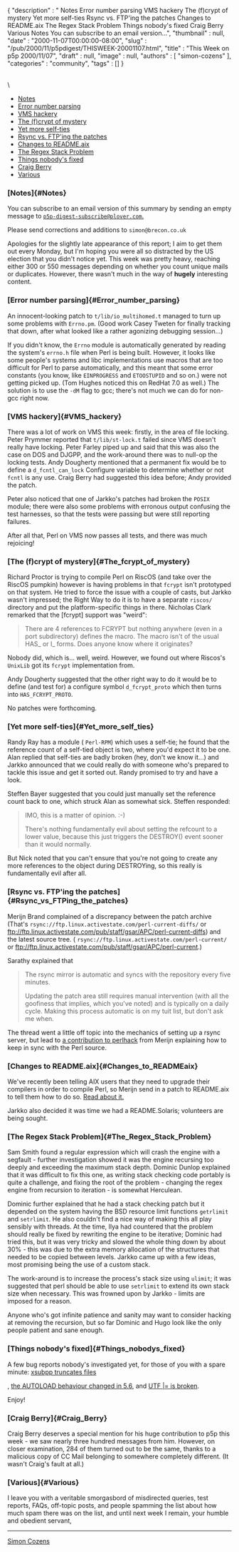 {
   "description" : " Notes Error number parsing VMS hackery The (f)crypt of mystery Yet more self-ties Rsync vs. FTP'ing the patches Changes to README.aix The Regex Stack Problem Things nobody's fixed Craig Berry Various Notes You can subscribe to an email version...",
   "thumbnail" : null,
   "date" : "2000-11-07T00:00:00-08:00",
   "slug" : "/pub/2000/11/p5pdigest/THISWEEK-20001107.html",
   "title" : "This Week on p5p 2000/11/07",
   "draft" : null,
   "image" : null,
   "authors" : [
      "simon-cozens"
   ],
   "categories" : "community",
   "tags" : []
}





\
\

-   [Notes](#Notes)
-   [Error number parsing](#Error_number_parsing)
-   [VMS hackery](#VMS_hackery)
-   [The (f)crypt of mystery](#The_fcrypt_of_mystery)
-   [Yet more self-ties](#Yet_more_self_ties)
-   [Rsync vs. FTP'ing the patches](#Rsync_vs_FTPing_the_patches)
-   [Changes to README.aix](#Changes_to_READMEaix)
-   [The Regex Stack Problem](#The_Regex_Stack_Problem)
-   [Things nobody's fixed](#Things_nobodys_fixed)
-   [Craig Berry](#Craig_Berry)
-   [Various](#Various)

### [Notes]{#Notes}

You can subscribe to an email version of this summary by sending an
empty message to
[`p5p-digest-subscribe@plover.com`.](mailto:p5p-digest-subscribe@plover.com)

Please send corrections and additions to `simon@brecon.co.uk`

Apologies for the slightly late appearance of this report; I aim to get
them out every Monday, but I'm hoping you were all so distracted by the
US election that you didn't notice yet. This week was pretty heavy,
reaching either 300 or 550 messages depending on whether you count
unique mails or duplicates. However, there wasn't much in the way of
**hugely** interesting content.

### [Error number parsing]{#Error_number_parsing}

An innocent-looking patch to `t/lib/io_multihomed.t` managed to turn up
some problems with `Errno.pm`. (Good work Casey Tweten for finally
tracking that down, after what looked like a rather agonizing debugging
session...)

If you didn't know, the `Errno` module is automatically generated by
reading the system's `errno.h` file when Perl is being built. However,
it looks like some people's systems and libc implementations use macros
that are too difficult for Perl to parse automatically, and this meant
that some error constants (you know, like `EINPROGRESS` and `ETOOSTUPID`
and so on.) were not getting picked up. (Tom Hughes noticed this on
RedHat 7.0 as well.) The solution is to use the `-dM` flag to gcc;
there's not much we can do for non-gcc right now.

### [VMS hackery]{#VMS_hackery}

There was a lot of work on VMS this week: firstly, in the area of file
locking. Peter Prymmer reported that `t/lib/st-lock.t` failed since VMS
doesn't really have locking. Peter Farley piped up and said that this
was also the case on DOS and DJGPP, and the work-around there was to
null-op the locking tests. Andy Dougherty mentioned that a permanent fix
would be to define a `d_fcntl_can_lock` Configure variable to determine
whether or not `fcntl` is any use. Craig Berry had suggested this idea
before; Andy provided the patch.

Peter also noticed that one of Jarkko's patches had broken the `POSIX`
module; there were also some problems with erronous output confusing the
test harnesses, so that the tests were passing but were still reporting
failures.

After all that, Perl on VMS now passes all tests, and there was much
rejoicing!

### [The (f)crypt of mystery]{#The_fcrypt_of_mystery}

Richard Proctor is trying to compile Perl on RiscOS (and take over the
RiscOS pumpkin) however is having problems in that `fcrypt` isn't
prototyped on that system. He tried to force the issue with a couple of
casts, but Jarkko wasn't impressed; the Right Way to do it is to have a
separate `riscos/` directory and put the platform-specific things in
there. Nicholas Clark remarked that the \[fcrypt\] support was "weird":

> There are 4 references to FCRYPT but nothing anywhere (even in a port
> subdirectory) defines the macro. The macro isn't of the usual HAS\_ or
> I\_ forms. Does anyone know where it originates?

Nobody did, which is... well, weird. However, we found out where
Riscos's `UnixLib` got its `fcrypt` implementation from.

Andy Dougherty suggested that the other right way to do it would be to
define (and test for) a configure symbol `d_fcrypt_proto` which then
turns into `HAS_FCRYPT_PROTO`.

No patches were forthcoming.

### [Yet more self-ties]{#Yet_more_self_ties}

Randy Ray has a module ( `Perl-RPM`) which uses a self-tie; he found
that the reference count of a self-tied object is two, where you'd
expect it to be one. Alan replied that self-ties are badly broken (hey,
don't we know it...) and Jarkko announced that we could really do with
someone who's prepared to tackle this issue and get it sorted out. Randy
promised to try and have a look.

Steffen Bayer suggested that you could just manually set the reference
count back to one, which struck Alan as somewhat sick. Steffen
responded:

> IMO, this is a matter of opinion. :-)
>
> There's nothing fundamentally evil about setting the refcount to a
> lower value, because this just triggers the DESTROY() event sooner
> than it would normally.

But Nick noted that you can't ensure that you're not going to create any
more references to the object during DESTROYing, so this really is
fundamentally evil after all.

### [Rsync vs. FTP'ing the patches]{#Rsync_vs_FTPing_the_patches}

Merijn Brand complained of a discrepancy between the patch archive
(That's `rsync://ftp.linux.activestate.com/perl-current-diffs/` or
<ftp://ftp.linux.activestate.com/pub/staff/gsar/APC/perl-current-diffs>)
and the latest source tree. (
`rsync://ftp.linux.activestate.com/perl-current/` or
<ftp://ftp.linux.activestate.com/pub/staff/gsar/APC/perl-current>.)

Sarathy explained that

> The rsync mirror is automatic and syncs with the repository every five
> minutes.
>
> Updating the patch area still requires manual intervention (with all
> the goofiness that implies, which you've noted) and is typically on a
> daily cycle. Making this process automatic is on my tuit list, but
> don't ask me when.

The thread went a little off topic into the mechanics of setting up a
rsync server, but lead to [a contribution to
perlhack](http://www.xray.mpe.mpg.de/mailing-lists/perl5-porters/2000-11/msg00073.html)
from Merijn explaining how to keep in sync with the Perl source.

### [Changes to README.aix]{#Changes_to_READMEaix}

We've recently been telling AIX users that they need to upgrade their
compilers in order to compile Perl, so Merijn send in a patch to
README.aix to tell them how to do so. [Read about
it.](http://www.xray.mpe.mpg.de/mailing-lists/perl5-porters/2000-11/msg00152.html)

Jarkko also decided it was time we had a README.Solaris; volunteers are
being sought.

### [The Regex Stack Problem]{#The_Regex_Stack_Problem}

Sam Smith found a regular expression which will crash the engine with a
segfault - further investigation showed it was the engine recursing too
deeply and exceeding the maximum stack depth. Dominic Dunlop explained
that it was difficult to fix this one, as writing stack checking code
portably is quite a challenge, and fixing the root of the problem -
changing the regex engine from recursion to iteration - is somewhat
Herculean.

Dominic further explained that he had a stack checking patch but it
depended on the system having the BSD resource limit functions
`getrlimit` and `setrlimit`. He also couldn't find a nice way of making
this all play sensibly with threads. At the time, Ilya had countered
that the problem should really be fixed by rewriting the engine to be
iterative; Dominic had tried this, but it was very tricky and slowed the
whole thing down by about 30% - this was due to the extra memory
allocation of the structures that needed to be copied between levels.
Jarkko came up with a few ideas, most promising being the use of a
custom stack.

The work-around is to increase the process's stack size using `ulimit`;
it was suggested that perl should be able to use `setrlimit` to extend
its own stack size when necessary. This was frowned upon by Jarkko -
limits are imposed for a reason.

Anyone who's got infinite patience and sanity may want to consider
hacking at removing the recursion, but so far Dominic and Hugo look like
the only people patient and sane enough.

### [Things nobody's fixed]{#Things_nobodys_fixed}

A few bug reports nobody's investigated yet, for those of you with a
spare minute: [xsubpp truncates
files](http://www.xray.mpe.mpg.de/mailing-lists/perl5-porters/2000-11/msg00043.html)

, [the AUTOLOAD behaviour changed in
5.6](http://www.xray.mpe.mpg.de/mailing-lists/perl5-porters/2000-11/msg00060.html),
and [UTF |= is
broken](http://www.xray.mpe.mpg.de/mailing-lists/perl5-porters/2000-11/msg00221.html).

Enjoy!

### [Craig Berry]{#Craig_Berry}

Craig Berry deserves a special mention for his huge contribution to p5p
this week - we saw nearly three hundred messages from him. However, on
closer examination, 284 of them turned out to be the same, thanks to a
malicious copy of CC Mail belonging to somewhere completely different.
(It wasn't Craig's fault at all.)

### [Various]{#Various}

I leave you with a veritable smorgasbord of misdirected queries, test
reports, FAQs, off-topic posts, and people spamming the list about how
much spam there was on the list, and until next week I remain, your
humble and obedient servant,

------------------------------------------------------------------------

[Simon Cozens](mailto:simon@brecon.co.uk)


